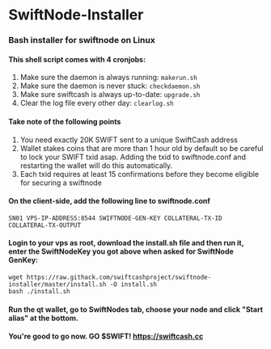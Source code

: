 # SwiftNode-Installer
### Bash installer for swiftnode on Linux

#### This shell script comes with 4 cronjobs: 
1. Make sure the daemon is always running: `makerun.sh`
2. Make sure the daemon is never stuck: `checkdaemon.sh`
3. Make sure swiftcash is always up-to-date: `upgrade.sh`
4. Clear the log file every other day: `clearlog.sh`

#### Take note of the following points
1. You need exactly 20K SWIFT sent to a unique SwiftCash address
2. Wallet stakes coins that are more than 1 hour old by default so be careful to lock your SWIFT txid asap. Adding the txid to swiftnode.conf and restarting the wallet will do this automatically.
3. Each txid requires at least 15 confirmations before they become eligible for securing a swiftnode

#### On the client-side, add the following line to swiftnode.conf

`SN01 VPS-IP-ADDRESS:8544 SWIFTNODE-GEN-KEY COLLATERAL-TX-ID COLLATERAL-TX-OUTPUT`

#### Login to your vps as root, download the install.sh file and then run it, enter the SwiftNodeKey you got above when asked for SwiftNode GenKey:
```
wget https://raw.githack.com/swiftcashproject/swiftnode-installer/master/install.sh -O install.sh
bash ./install.sh
```

#### Run the qt wallet, go to SwiftNodes tab, choose your node and click "Start alias" at the bottom.

#### You're good to go now. GO $SWIFT! https://swiftcash.cc
